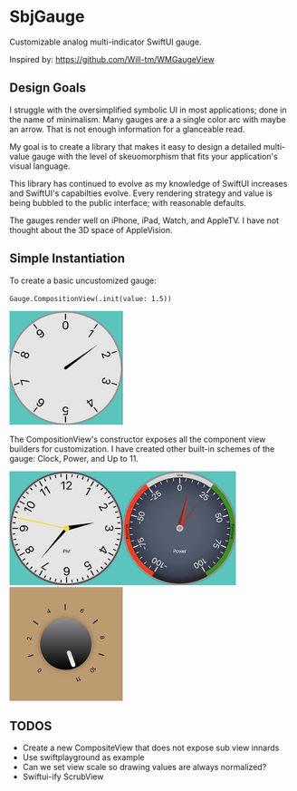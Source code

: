 # SbjGauge

Customizable analog multi-indicator SwiftUI gauge.

Inspired by: https://github.com/Will-tm/WMGaugeView

## Design Goals

I struggle with the oversimplified symbolic UI in most applications; done in the name of minimalism. Many gauges are a a single color arc with maybe an arrow. That is not enough information for a glanceable read.

My goal is to create a library that makes it easy to design a detailed multi-value gauge with the level of skeuomorphism that fits your application's visual language.

This library has continued to evolve as my knowledge of SwiftUI increases and SwiftUI's capabilties evolve. Every rendering strategy and value is being bubbled to the public interface; with reasonable defaults.

The gauges render well on iPhone, iPad, Watch, and AppleTV. I have not thought about the 3D space of AppleVision.

## Simple Instantiation

To create a basic uncustomized gauge:

`Gauge.CompositionView(.init(value: 1.5))`

<img src="Sample-Default.png" alt="Default" width="200">

The CompositionView's constructor exposes all the component view builders for customization. I have created other built-in schemes of the gauge: Clock, Power, and Up to 11.

<img src="Sample-Clock.png" alt="Clock" width="200"><img src="Sample-Power.png" alt="Power" width="200"><img src="Sample-UpTo11.png" alt="11" width="200">

## TODOS
- Create a new CompositeView that does not expose sub view innards
- Use swiftplayground as example
- Can we set view scale so drawing values are always normalized?
- Swiftui-ify ScrubView
